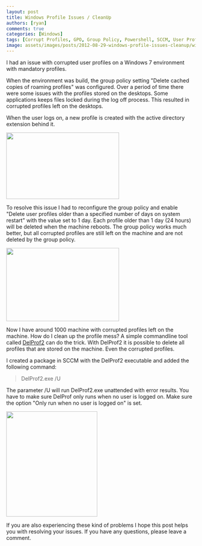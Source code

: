 ```yaml
---
layout: post
title: Windows Profile Issues / CleanUp
authors: [ryan]
comments: true
categories: [Windows]
tags: [Corrupt Profiles, GPO, Group Policy, Powershell, SCCM, User Profiles, Windows 7]
image: assets/images/posts/2012-08-29-windows-profile-issues-cleanup/windows-profile-issues-cleanup-feature-image.png
---
```

I had an issue with corrupted user profiles on a Windows 7 environment with mandatory profiles.

When the environment was build, the group policy setting "Delete cached copies of roaming profiles" was configured. Over a period of time there were some issues with the profiles stored on the desktops. Some applications keeps files locked during the log off process. This resulted in corrupted profiles left on the desktops.

When the user logs on, a new profile is created with the active directory extension behind it.

<a href="{{site.baseurl}}/assets/images/posts/2012-08-29-windows-profile-issues-cleanup/Profiles_Corrupt.png"><img class="size-medium wp-image-1834 alignnone" src="{{site.baseurl}}/assets/images/posts/2012-08-29-windows-profile-issues-cleanup/Profiles_Corrupt.png" alt="" width="300" height="177" /></a>

To resolve this issue I had to reconfigure the group policy and enable "Delete user profiles older than a specified number of days on system restart" with the value set to 1 day. Each profile older than 1 day (24 hours) will be deleted when the machine reboots. The group policy works much better, but all corrupted profiles are still left on the machine and are not deleted by the group policy.

<a href="{{site.baseurl}}/assets/images/posts/2012-08-29-windows-profile-issues-cleanup/Profiles_GPO.png"><img class="alignnone size-medium wp-image-1841" title="" src="{{site.baseurl}}/assets/images/posts/2012-08-29-windows-profile-issues-cleanup/Profiles_GPO.png" alt="" width="300" height="195" /></a>

Now I have around 1000 machine with corrupted profiles left on the machine. How do I clean up the profile mess? A simple commandline tool called <a href="http://helgeklein.com/free-tools/delprof2-user-profile-deletion-tool/" target="_blank">DelProf2</a> can do the trick. With DelProf2 it is possible to delete all profiles that are stored on the machine. Even the corrupted profiles.

I created a package in SCCM with the DelProf2 executable and added the following command:
<blockquote>DelProf2.exe /U</blockquote>
The parameter /U will run DelProf2.exe unattended with error results. You have to make sure DelProf only runs when no user is logged on. Make sure the option "Only run when no user is logged on" is set.

<a href="{{site.baseurl}}/assets/images/posts/2012-08-29-windows-profile-issues-cleanup/Profiles_SCCM.png"><img class="alignnone wp-image-1872" src="{{site.baseurl}}/assets/images/posts/2012-08-29-windows-profile-issues-cleanup/Profiles_SCCM.png" alt="" width="242" height="280" /></a>

If you are also experiencing these kind of problems I hope this post helps you with resolving your issues. If you have any questions, please leave a comment.
